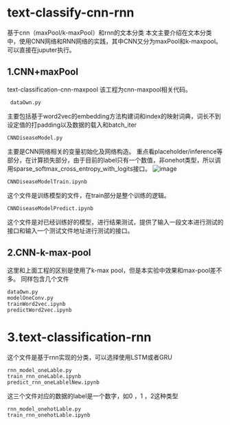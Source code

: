# text-classify-cnn-rnn
基于cnn（maxPool/k-maxPool）和rnn的文本分类
本文主要介绍在文本分类中，使用CNN网络和RNN网络的实践，其中CNN又分为maxPool和k-maxpool。可以直接在juputer执行。
## 1.CNN+maxPool
text-classification-cnn-maxpool
该工程为cnn-maxpool相关代码。

```
 dataOwn.py
```
主要包括基于word2vec的embedding方法构建词和index的映射词典，词长不到设定值的打padding以及数据的载入和batch_iter

```
CNNDiseaseModel.py 
```
主要是CNN网络相关的变量初始化及网络构造。
重点看placeholder/inference等部分，在计算损失部分，由于目前的label只有一个数值，非onehot类型，所以调用sparse_softmax_cross_entropy_with_logits接口。
![image](D:\source\深度学习经典书籍\图片\ner\loss.bmp)

```
CNNDiseaseModelTrain.ipynb
```
这个文件是训练模型的文件，在train部分是整个训练的逻辑。


```
CNNDiseaseModelPredict.ipynb
```
这个文件是对已经训练好的模型，进行结果测试，提供了输入一段文本进行测试的接口和输入一个测试文件地址进行测试的接口。
## 2.CNN-k-max-pool
这里和上面工程的区别是使用了k-max pool，但是本实验中效果和max-pool差不多。
同样包含几个文件

```
dataOwn.py
modelOneConv.py
trainWord2vec.ipynb
predictWord2vec.ipynb
```

# 3.text-classification-rnn
这个文件是基于rnn实现的分类，可以选择使用LSTM或者GRU

```
rnn_model_oneLable.py
train_rnn_oneLable.ipynb
predict_rnn_oneLablelNew.ipynb
```
这三个文件对应的数据的label是一个数字，如0 ，1 ，2这种类型

```
rnn_model_onehotLable.py
train_rnn_onehotLable.ipynb
